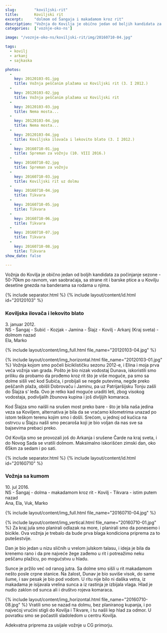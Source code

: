 ```yaml
---
slug:        "koviljski-rit"
title:       Koviljski rit
excerpt:     "dolmom od Šangaja i makadamom kroz rit"
description: "Vožnja do Kovilja je obično jedan od boljih kandidata za počinjanje sezone - 40-50km po ravnom, van saobraćaja, sa strane rit i barske ptice a u Kovilju desetine gnezda na banderama sa rodama u njima."
categories:  ['voznje-oko-ns']

image: "/voznje-oko-ns/koviljski-rit/img/20160710-04.jpg"

tags:
  - kovilj
  - arkanj
  - sajkaska

photos:
  -
    key: 20120103-01.jpg
    title: Vožnja peščanim plažama uz Koviljski rit (3. I 2012.)
  -
    key: 20120103-02.jpg
    title: Vožnja peščanim plažama uz Koviljski rit
  -
    key: 20120103-03.jpg
    title: Nema mosta...
  -
    key: 20120103-04.jpg
    title: Nema mosta...
  -
    key: 20120103-04.jpg
    title: Koviljska ilovača i lekovito blato (3. I 2012.)
  -
    key: 20160710-01.jpg
    title: Spreman za vožnju (10. VIII 2016.)
  -
    key: 20160710-02.jpg
    title: Spreman za vožnju
  -
    key: 20160710-03.jpg
    title: Koviljski rit uz dolmu
  -
    key: 20160710-04.jpg
    title: Tikvara
  -
    key: 20160710-05.jpg
    title: Tikvara
  -
    key: 20160710-06.jpg
    title: Tikvara
  -
    key: 20160710-07.jpg
    title: Tikvara
  -
    key: 20160710-08.jpg
    title: Tikvara
show_date: false
  
---
```


Vožnja do Kovilja je obično jedan od boljih kandidata za počinjanje sezone - 50-70km po ravnom, van saobraćaja, sa 
strane rit i barske ptice a u Kovilju desetine gnezda na banderama sa rodama u njima.

{% include separator.html %}
{% include layout/content/id.html id="20120103" %}
### Koviljska ilovača i lekovito blato  

3\. januar 2012.  
NS - Šangaj - Subić - Kozjak - Jamina - Šlajz - Kovilj - Arkanj (Kraj sveta) - dolmom nazad   
Ela, Marko  
  
{% include layout/content/img_full.html file_name="20120103-04.jpg" %}

{% include layout/content/img_horizontal.html file_name="20120103-01.jpg" %}
Vožnja kojom smo počeli biciklističku sezonu 2012-e, i Elina i moja prva veća vožnja van grada. Pošto je bio nizak vodostaj
Dunava, iskoristili smo priliku da probamo da prođemo kroz rit što je više moguće, pa smo sa dolme sišli već kod Subića,
i probijali se negde putevima, negde preko peščanih plaža, obišli Dobrovaču i Jaminu, pa uz Patrijaršijsku Tonju zašli
do Šlajza s' leđa. Ovo je retko kad moguće uraditi leti, zbog visokog vodostaja, podivljalih žbunova kupina i još divljijih
komaraca.

Kod Šlajza smo naišli na srušen most preko bare - što je bila naša jedina veza sa Koviljem, alternativa je bila da se vraćamo
kilometrima unazad po istom teškom terenu kojim smo i došli. Srećom, u jednoj od kućica na ostrvcu u Šlajzu našli smo
pecaroša koji je bio voljan da nas sve sa bajsevima prebaci preko.

Od Kovilja smo se provozali još do Arkanja i srušene Čarde na kraj sveta, i do Novog Sada se vratili dolmom. Maksimalno 
iskorišćen zimski dan, oko 65km za sedam i po sati.


{% include separator.html %}
{% include layout/content/id.html id="20160710" %}
### Vožnja sa kumom  

10\. jul 2016.  
NS - Šangaj - dolma - makadamom kroz rit - Kovilj - Tikvara - istim putem nazad   
Ana, Ela, Vuk, Marko  
  
{% include layout/content/img_full.html file_name="20160710-04.jpg" %}

{% include layout/content/img_vertical.html file_name="20160710-01.jpg" %}
Za kraj jula smo planirali odlazak na more, i planirali smo da ponesemo i bicikle. Ova vožnja je trebalo da bude prva
blaga kondiciona priprema za to putešestvije.

Dan je bio jedan u nizu sličnih u vrelom julskom talasu, i ideja je bila da krenemo rano i da pre najveće žege zađemo u 
rit i potreažimo neku peščanu plažicu, po mogućstvu u hladu. 
 
Sunce je pržilo već od ranog jutra. Sa dolme smo sišli u rit makadamom nešto posle crpne stanice. Na žalost, Dunav je bio 
suviše visok, do same šume, i sav pesak je bio pod vodom. U ritu nije bilo ni daška vetra, iz makadama je isijavala vrelina
sunca a iz rastinja je izbijala vlaga. Hlad je nudio zaklon od sunca ali i društvo rojeva komaraca.

{% include layout/content/img_horizontal.html file_name="20160710-08.jpg" %}
Vratili smo se nazad na dolmu, bez planiranog kupanja, i po najvećoj vrućini stigli do Kovilja i Tikvare, i tu našli lep
hlad za odmor. U povratku smo se počastili sladoledom u centru Kovilja.

Adekvatna priprema za usijale vožnje u CG primorju.
